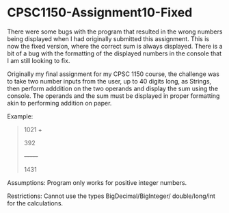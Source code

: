 # CPSC1150-Assignment10-Fixed

There were some bugs with the program that resulted in the wrong numbers being displayed when I had originally submitted this assignment. This is now the fixed version, where the correct sum is always displayed. There is a bit of a bug with the formatting of the displayed numbers in the console that I am still looking to fix.

Originally my final assignment for my CPSC 1150 course, the challenge was to take two number inputs from the user, up to 40 digits long, as Strings, then perform adddition on the two operands and display the sum using the console. The operands and the sum must be displayed in proper formatting akin to performing addition on paper.


Example:
> 1021 +
> 
>  392
>  
> ~~-----~~
> 
> 1431


Assumptions: Program only works for positive integer numbers.

Restrictions: Cannot use the types BigDecimal/BigInteger/ double/long/int for the calculations. 
